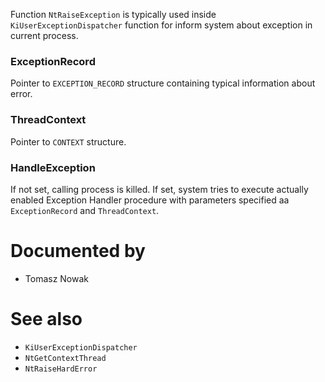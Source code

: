 Function `NtRaiseException` is typically used inside `KiUserExceptionDispatcher` function for inform system about exception in current process.

### ExceptionRecord

Pointer to `EXCEPTION_RECORD` structure containing typical information about error.

### ThreadContext

Pointer to `CONTEXT` structure.

### HandleException

If not set, calling process is killed. If set, system tries to execute actually enabled Exception Handler procedure with parameters specified aa `ExceptionRecord` and `ThreadContext`.

# Documented by

* Tomasz Nowak

# See also

* `KiUserExceptionDispatcher`
* `NtGetContextThread`
* `NtRaiseHardError`
